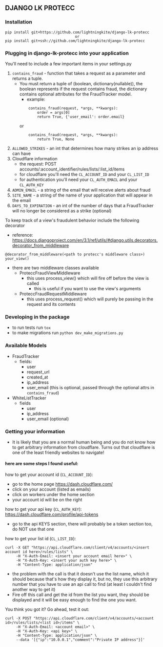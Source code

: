 ## DJANGO LK PROTECC

### Installation
```
pip install git+https://github.com/lightningkite/django-lk-protecc
                                or
pip install git+ssh://github.com/lightningkite/django-lk-protecc
```

### Plugging in django-lk-protecc into your application
You'll need to include a few important items in your settings.py
1. `contains_fraud` - function that takes a request as a parameter and returns a tuple. 
    - You must return a tuple of (boolean, dictionary(nullable)), the boolean represents if the request contains fraud, the dictionary contains optional attributes for the FraudTracker model.
        - example:
        ```
            contains_fraud(request, *args, **kwargs):
                order = args[0]
                return True, {'user_email': order.email}
        ``` 
        or
        ```
            contains_fraud(request, *args, **kwargs):
                return True, None
        ```
2. `ALLOWED_STRIKES` - an int that determines how many strikes an ip address can have
3. Cloudflare information
    - the request: POST accounts/:account_identifier/rules/lists/:list_id/items
    - for cloudflare you'll need the `CL_ACCOUNT_ID` and your `CL_LIST_ID`
    - for authentication you'll need your `CL_AUTH_EMAIL` and your `CL_AUTH_KEY`
4. `ADMIN_EMAIL` - a string of the email that will receive alerts about fraud
5. `SITE_NAME` - a string of the name of your application that will appear in the email
6. `DAYS_TO_EXPIRATION` - an int of the number of days that a FraudTracker will no longer be considered as a strike (optional)

To keep track of a view's fraudulent behavior include the following decorator
- reference: https://docs.djangoproject.com/en/3.1/ref/utils/#django.utils.decorators.decorator_from_middleware
```
@decorator_from_middleware(<path to protecc's middleware class>)
your_view()
```
- there are two middleware classes available
    - ProteccFraudViewMiddleware
        - this uses process_view() which will fire off before the view is called
            - this is useful if you want to use the view's arguments
    - ProteccFraudRequestMiddleware
        - this uses process_request() which will purely be passing in the request and its contents

### Developing in the package
- to run tests run `tox`
- to make migrations run `python dev_make_migrations.py`

### Available Models
- FraudTracker
    - fields:
        - user
        - request_url
        - created_at
        - ip_address
        - user_email (this is optional, passed through the optional attrs in `contains_fraud`)
- WhiteListTracker
    - fields
        - user
        - ip_address
        - user_email (optional)

### Getting your information
- It is likely that you are a normal human being and you do not know how to get arbitrary information from cloudflare. Turns out that cloudflare is one of the least friendly websites to navigate!
#### here are some steps I found useful:
how to get your account id (`CL_ACCOUNT_ID`): 
- go to the home page https://dash.cloudflare.com/
- click on your account (listed as emails)
- click on workers under the home section
- your account id will be on the right 

how to get your api key (`CL_AUTH_KEY`):
https://dash.cloudflare.com/profile/api-tokens
- go to the api KEYS section, there will probably be a token section too, do NOT use that one

how to get your list id (`CL_LIST_ID`):
```
curl -X GET "https://api.cloudflare.com/client/v4/accounts/<insert account id here>/rules/lists" \
     -H "X-Auth-Email: <insert your account email here>" \
     -H "X-Auth-Key: <insert your auth key here>" \
     -H "Content-Type: application/json"
 ```
- the problem with the call is that it doesn't use the list name, which it should because that's how they display it, but no, they use this arbitrary number that you have to use an api call to find (at least I couldn't find another way to get it)
- Fire off this call and get the id from the list you want, they should be displayed and it will be easy enough to find the one you want.

You think you got it? Go ahead, test it out:
```
curl -X POST "https://api.cloudflare.com/client/v4/accounts/<account id>/rules/lists/<list id>/items" \
     -H "X-Auth-Email: <account email>" \
     -H "X-Auth-Key: <api key>" \
     -H "Content-Type: application/json" \
     --data '[{"ip":"10.0.0.1","comment":"Private IP address"}]'
```
